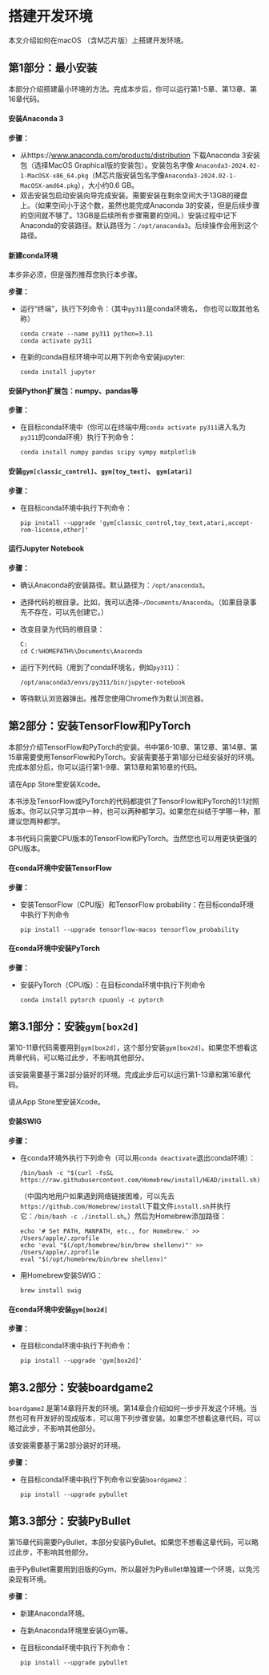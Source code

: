 # 搭建开发环境

本文介绍如何在macOS （含M芯片版）上搭建开发环境。

## 第1部分：最小安装

本部分介绍搭建最小环境的方法。完成本步后，你可以运行第1-5章、第13章、第16章代码。

#### 安装Anaconda 3

**步骤：**

- 从https://www.anaconda.com/products/distribution 下载Anaconda 3安装包（选择MacOS Graphical版的安装包）。安装包名字像 `Anaconda3-2024.02-1-MacOSX-x86_64.pkg`（M芯片版安装包名字像`Anaconda3-2024.02-1-MacOSX-amd64.pkg`），大小约0.6 GB。
- 双击安装包启动安装向导完成安装。需要安装在剩余空间大于13GB的硬盘上。（如果空间小于这个数，虽然也能完成Anaconda 3的安装，但是后续步骤的空间就不够了。13GB是后续所有步骤需要的空间。）安装过程中记下Anaconda的安装路径。默认路径为：`/opt/anaconda3`。后续操作会用到这个路径。

#### 新建conda环境

本步非必须，但是强烈推荐您执行本步骤。

**步骤：**

- 运行“终端”，执行下列命令：（其中`py311`是conda环境名， 你也可以取其他名称）
   ```
   conda create --name py311 python=3.11
   conda activate py311
   ```
- 在新的conda目标环境中可以用下列命令安装jupyter:
   ```
   conda install jupyter
   ```

#### 安装Python扩展包：numpy、pandas等

**步骤：**

- 在目标conda环境中（你可以在终端中用`conda activate py311`进入名为`py311`的conda环境）执行下列命令：
   ```
   conda install numpy pandas scipy sympy matplotlib
   ```

#### 安装`gym[classic_control]`、`gym[toy_text]`、 `gym[atari]`

**步骤：**

- 在目标conda环境中执行下列命令：
   ```
   pip install --upgrade 'gym[classic_control,toy_text,atari,accept-rom-license,other]'
   ```

#### 运行Jupyter Notebook

**步骤：**

- 确认Anaconda的安装路径。默认路径为：`/opt/anaconda3`。
- 选择代码的根目录。比如，我可以选择`~/Documents/Anaconda`。（如果目录事先不存在，可以先创建它。）
- 改变目录为代码的根目录：
   ```
   C:
   cd C:%HOMEPATH%\Documents\Anaconda
   ```
- 运行下列代码（用到了conda环境名，例如`py311`）：
   ```
   /opt/anaconda3/envs/py311/bin/jupyter-notebook
   ```

- 等待默认浏览器弹出。推荐您使用Chrome作为默认浏览器。

## 第2部分：安装TensorFlow和PyTorch

本部分介绍TensorFlow和PyTorch的安装。书中第6-10章、第12章、第14章、第15章需要使用TensorFlow和PyTorch。安装需要基于第1部分已经安装好的环境。完成本部分后，你可以运行第1-9章、第13章和第16章的代码。

请在App Store里安装Xcode。

本书涉及TensorFlow或PyTorch的代码都提供了TensorFlow和PyTorch的1:1对照版本。你可以只学习其中一种，也可以两种都学习。如果您在纠结于学哪一种，那建议您两种都学。

本书代码只需要CPU版本的TensorFlow和PyTorch。当然您也可以用更快更强的GPU版本。

#### 在conda环境中安装TensorFlow

**步骤：**

- 安装TensorFlow（CPU版）和TensorFlow probability：在目标conda环境中执行下列命令
   ```
   pip install --upgrade tensorflow-macos tensorflow_probability
   ```

#### 在conda环境中安装PyTorch

**步骤：**

- 安装PyTorch（CPU版）：在目标conda环境中执行下列命令
   ```
   conda install pytorch cpuonly -c pytorch
   ```

## 第3.1部分：安装`gym[box2d]`

第10-11章代码需要用到`gym[box2d]`，这个部分安装`gym[box2d]`。如果您不想看这两章代码，可以略过此步，不影响其他部分。

该安装需要基于第2部分装好的环境。完成此步后可以运行第1-13章和第16章代码。

请从App Store里安装Xcode。

#### 安装SWIG

**步骤：**

- 在conda环境外执行下列命令（可以用`conda deactivate`退出conda环境）：
   ```
   /bin/bash -c "$(curl -fsSL https://raw.githubusercontent.com/Homebrew/install/HEAD/install.sh)"
   ```
   （中国内地用户如果遇到网络链接困难，可以先去 `https://github.com/Homebrew/install`下载文件`install.sh`并执行它：`/bin/bash -c ./install.sh`。）然后为Homebrew添加路径：
   ```
   echo '# Set PATH, MANPATH, etc., for Homebrew.' >> /Users/apple/.zprofile
   echo 'eval "$(/opt/homebrew/bin/brew shellenv)"' >> /Users/apple/.zprofile
   eval "$(/opt/homebrew/bin/brew shellenv)"
   ```
- 用Homebrew安装SWIG：
   ```
   brew install swig
   ```


#### 在conda环境中安装`gym[box2d]`

**步骤：**

- 在目标conda环境中执行下列命令：
   ```
   pip install --upgrade 'gym[box2d]'
   ```

## 第3.2部分：安装boardgame2

`boardgame2` 是第14章将开发的环境。第14章会介绍如何一步步开发这个环境。当然也可有开发好的现成版本，可以用下列步骤安装。如果您不想看这章代码，可以略过此步，不影响其他部分。

该安装需要基于第2部分装好的环境。

**步骤：**

- 在目标conda环境中执行下列命令以安装`boardgame2`：
   ```
   pip install --upgrade pybullet
   ```

## 第3.3部分：安装PyBullet

第15章代码需要PyBullet，本部分安装PyBullet。如果您不想看这章代码，可以略过此步，不影响其他部分。

由于PyBullet需要用到旧版的Gym，所以最好为PyBullet单独建一个环境，以免污染现有环境。

**步骤：**

- 新建Anaconda环境。

- 在新Anaconda环境里安装Gym等。

- 在目标conda环境中执行下列命令：
   ```
   pip install --upgrade pybullet
   ```
